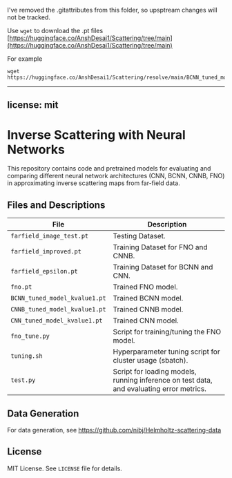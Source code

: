 I've removed the .gitattributes from this folder, so upsptream changes will not be tracked.

Use `wget` to download the .pt files
[https://huggingface.co/AnshDesai1/Scattering/tree/main](https://huggingface.co/AnshDesai1/Scattering/tree/main)

For example
```
wget https://huggingface.co/AnshDesai1/Scattering/resolve/main/BCNN_tuned_model_kvalue1.pt
```
---
license: mit
---
# Inverse Scattering with Neural Networks

This repository contains code and pretrained models for evaluating and comparing different neural network architectures (CNN, BCNN, CNNB, FNO) in approximating inverse scattering maps from far-field data.

## Files and Descriptions

| File | Description |
|------|-------------|
| `farfield_image_test.pt` | Testing Dataset. |
| `farfield_improved.pt` | Training Dataset for FNO and CNNB. |
| `farfield_epsilon.pt` | Training Dataset for BCNN and CNN. |
| `fno.pt` | Trained FNO model. |
| `BCNN_tuned_model_kvalue1.pt` | Trained BCNN model. |
| `CNNB_tuned_model_kvalue1.pt` | Trained CNNB model. |
| `CNN_tuned_model_kvalue1.pt` | Trained CNN model. |
| `fno_tune.py` | Script for training/tuning the FNO model. |
| `tuning.sh` | Hyperparameter tuning script for cluster usage (sbatch). |
| `test.py` | Script for loading models, running inference on test data, and evaluating error metrics. |

## Data Generation
For data generation, see https://github.com/nibj/Helmholtz-scattering-data

## License

MIT License. See `LICENSE` file for details.

